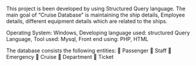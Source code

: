 This project is been developed by using Structured Query language.
The main goal of “Cruise Database” is maintaining the ship details, Employee details, different equipment details which are related to the ships.

Operating System: Windows, Developing language used: structured Query Language, Tool used:  Mysql, Front end using: PHP, HTML 

The database consists the following  entities:
 Passenger
 Staff
 Emergency
 Cruise 
 Department
 Ticket 
